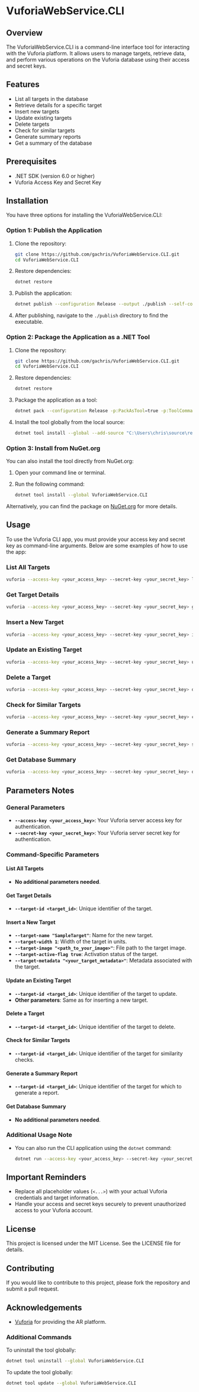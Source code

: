 # VuforiaWebService.CLI

## Overview

The VuforiaWebService.CLI is a command-line interface tool for interacting with the Vuforia platform. It allows users to manage targets, retrieve data, and perform various operations on the Vuforia database using their access and secret keys.

## Features

- List all targets in the database
- Retrieve details for a specific target
- Insert new targets
- Update existing targets
- Delete targets
- Check for similar targets
- Generate summary reports
- Get a summary of the database

## Prerequisites

- .NET SDK (version 6.0 or higher)
- Vuforia Access Key and Secret Key

## Installation

You have three options for installing the VuforiaWebService.CLI:

### Option 1: Publish the Application

1. Clone the repository:

   ```bash
   git clone https://github.com/gachris/VuforiaWebService.CLI.git
   cd VuforiaWebService.CLI
   ```

2. Restore dependencies:

   ```bash
   dotnet restore
   ```

3. Publish the application:

   ```bash
   dotnet publish --configuration Release --output ./publish --self-contained true --runtime win-x64 -p:PublishSingleFile=true -p:PublishTrimmed=true -p:DebugType=None
   ```

4. After publishing, navigate to the `./publish` directory to find the executable.

### Option 2: Package the Application as a .NET Tool

1. Clone the repository:

   ```bash
   git clone https://github.com/gachris/VuforiaWebService.CLI.git
   cd VuforiaWebService.CLI
   ```

2. Restore dependencies:

   ```bash
   dotnet restore
   ```

3. Package the application as a tool:

   ```bash
   dotnet pack --configuration Release -p:PackAsTool=true -p:ToolCommandName=Vuforia
   ```

4. Install the tool globally from the local source:

   ```bash
   dotnet tool install --global --add-source "C:\Users\chris\source\repos\VuforiaWebService.CLI\nupkgs" VuforiaWebService.CLI
   ```

### Option 3: Install from NuGet.org

You can also install the tool directly from NuGet.org:

1. Open your command line or terminal.

2. Run the following command:

   ```bash
   dotnet tool install --global VuforiaWebService.CLI
   ```

Alternatively, you can find the package on [NuGet.org](https://www.nuget.org/packages/VuforiaWebService.CLI) for more details.


## Usage

To use the Vuforia CLI app, you must provide your access key and secret key as command-line arguments. Below are some examples of how to use the app:

### List All Targets
```bash
vuforia --access-key <your_access_key> --secret-key <your_secret_key> list
```

### Get Target Details
```bash
vuforia --access-key <your_access_key> --secret-key <your_secret_key> get --target-id <target_id>
```

### Insert a New Target
```bash
vuforia --access-key <your_access_key> --secret-key <your_secret_key> insert --target-name "SampleTarget" --target-width 1 --target-image "<path_to_your_image>" --target-active-flag true --target-metadata "<your_target_metadata>"
```

### Update an Existing Target
```bash
vuforia --access-key <your_access_key> --secret-key <your_secret_key> update --target-id <target_id> --target-name "UpdatedTarget" --target-width 1 --target-image "C:\Users\YourUsername\Pictures\sample_image.jpg" --target-active-flag true --target-metadata "This is a sample target for demonstration."
```

### Delete a Target
```bash
vuforia --access-key <your_access_key> --secret-key <your_secret_key> delete --target-id <target_id>
```

### Check for Similar Targets
```bash
vuforia --access-key <your_access_key> --secret-key <your_secret_key> check-similar --target-id <target_id>
```

### Generate a Summary Report
```bash
vuforia --access-key <your_access_key> --secret-key <your_secret_key> summary-report --target-id <target_id>
```

### Get Database Summary
```bash
vuforia --access-key <your_access_key> --secret-key <your_secret_key> database-summary
```

## Parameters Notes

### General Parameters

- **`--access-key <your_access_key>`**: Your Vuforia server access key for authentication.
- **`--secret-key <your_secret_key>`**: Your Vuforia server secret key for authentication.

### Command-Specific Parameters

#### List All Targets
- **No additional parameters needed**.

#### Get Target Details
- **`--target-id <target_id>`**: Unique identifier of the target.

#### Insert a New Target
- **`--target-name "SampleTarget"`**: Name for the new target.
- **`--target-width 1`**: Width of the target in units.
- **`--target-image "<path_to_your_image>"`**: File path to the target image.
- **`--target-active-flag true`**: Activation status of the target.
- **`--target-metadata "<your_target_metadata>"`**: Metadata associated with the target.

#### Update an Existing Target
- **`--target-id <target_id>`**: Unique identifier of the target to update.
- **Other parameters**: Same as for inserting a new target.

#### Delete a Target
- **`--target-id <target_id>`**: Unique identifier of the target to delete.

#### Check for Similar Targets
- **`--target-id <target_id>`**: Unique identifier of the target for similarity checks.

#### Generate a Summary Report
- **`--target-id <target_id>`**: Unique identifier of the target for which to generate a report.

#### Get Database Summary
- **No additional parameters needed**.

### Additional Usage Note
- You can also run the CLI application using the `dotnet` command:
  ```bash
  dotnet run --access-key <your_access_key> --secret-key <your_secret_key> list
  ```

## Important Reminders
- Replace all placeholder values (`<...>`) with your actual Vuforia credentials and target information.
- Handle your access and secret keys securely to prevent unauthorized access to your Vuforia account.

## License

This project is licensed under the MIT License. See the LICENSE file for details.

## Contributing

If you would like to contribute to this project, please fork the repository and submit a pull request.

## Acknowledgements

- [Vuforia](https://developer.vuforia.com/) for providing the AR platform.

### Additional Commands

To uninstall the tool globally:

```bash
dotnet tool uninstall --global VuforiaWebService.CLI
```

To update the tool globally:

```bash
dotnet tool update --global VuforiaWebService.CLI
```
